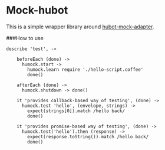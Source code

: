 Mock-hubot
==========
This is a simple wrapper library around [hubot-mock-adapter](https://github.com/blalor/hubot-mock-adapter).

###How to use

```
describe 'test', ->

    beforeEach (done) ->
      humock.start ->
        humock.learn require './hello-script.coffee'
        done()

    afterEach (done) ->
      humock.shutdown -> done()

    it 'provides callback-based way of testing', (done) ->
      humock.test 'hello', (envelope, strings) ->
        expect(strings[0]).match /hello back/
        done()

    it 'provides promise-based way of testing', (done) ->
      humock.test('hello').then (response) ->
        expect(response.toString()).match /hello back/
        done()

```
